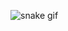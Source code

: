 ![snake gif](https://github.com/monicahomescu/monicahomescu/blob/output/github-contribution-grid-snake.gif)
